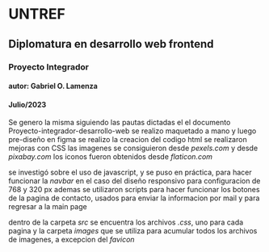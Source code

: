 # UNTREF
## Diplomatura en desarrollo web frontend
### Proyecto Integrador
#### autor: Gabriel O. Lamenza
#### Julio/2023

Se genero la misma siguiendo las pautas dictadas el el documento Proyecto-integrador-desarrollo-web
se realizo maquetado a mano y luego pre-diseño en figma
se realizo la creacion del codigo html
se realizaron mejoras con CSS
las imagenes se consiguieron desde _pexels.com_ y desde _pixabay.com_
los iconos fueron obtenidos desde _flaticon.com_

se investigó sobre el uso de javascript, y se puso en práctica, para hacer funcionar la _navbar_ en el caso del diseño responsivo para configuracion de 768 y 320 px
ademas se utilizaron scripts para hacer funcionar los botones de la pagina de contacto, usados para enviar la informacion por mail y para regresar a la main page

dentro de la carpeta _src_ se encuentra los archivos _.css_, uno para cada pagina y la carpeta _images_ que se utiliza para acumular todos los archivos de imagenes, a excepcion del _favicon_

